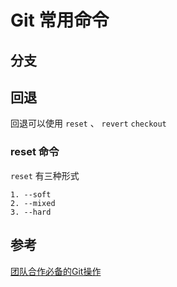 # Git 常用命令

## 分支



## 回退

回退可以使用 `reset` 、 `revert`  `checkout`

### reset 命令

`reset` 有三种形式

    1. --soft
    2. --mixed
    3. --hard

#### 


## 参考

[团队合作必备的Git操作](https://segmentfault.com/a/1190000015676846)